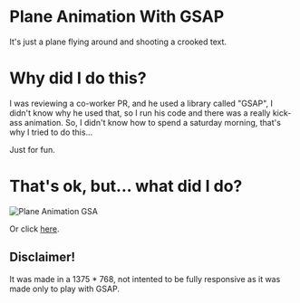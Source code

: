 # Plane Animation With GSAP
It's just a plane flying around and shooting a crooked text.

# Why did I do this?
I was reviewing a co-worker PR, and he used a library called "GSAP", I didn't know why he used that, so I run his code and there was a really kick-ass animation. So, I didn't know how to spend a saturday morning, that's why I tried to do this... 

Just for fun.

# That's ok, but... what did I do?

![Plane Animation GSA](https://i.ibb.co/QJrp8Nc/plane-animation.gif)

Or click [here](https://crisycochea.github.io/Plane-Animation-GSAP/).

## Disclaimer!
It was made in a 1375 * 768, not intented to be fully responsive as it was made only to play with GSAP.
